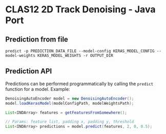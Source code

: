 # CLAS12 2D Track Denoising - Java Port
## Prediction from file
`predict -p PREDICTION_DATA_FILE --model-config KERAS_MODEL_CONFIG --model-weights KERAS_MODEL_WEIGHTS -r OUTPUT_DIR`

## Prediction API
Predictions can be performed programmatically by calling the `predict` function for a model.
Example:
```java
DenoisingAutoEncoder model = new DenoisingAutoEncoder();
model.loadKerasModel(modelConfigPath, modelWeightsPath);

List<INDArray> features = getFeaturesFromSomewhere();

// Params: feature list, padding x, padding y, threshold
List<INDArray> predictions = model.predict(features, 2, 0, 0.5);
```
